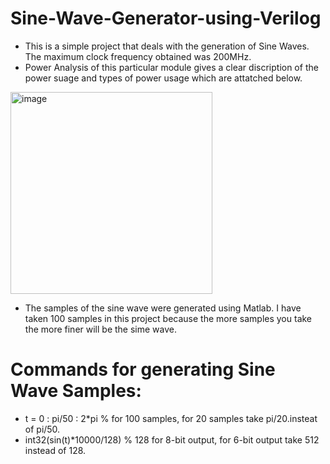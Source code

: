 # Sine-Wave-Generator-using-Verilog
- This is a simple project that deals with the generation of Sine Waves. The maximum clock frequency obtained was 200MHz. 
- Power Analysis of this particular module gives a clear discription of the power suage and types of power usage which are attatched below. 
<img width="323" alt="image" src="https://user-images.githubusercontent.com/99958597/226159560-5b7d7b4a-cda8-46a9-a4a6-b670ac371acb.png">

- The samples of the sine wave were generated using Matlab. I have taken 100 samples in this project because the more samples you take the more finer will be the sime wave. 
# Commands for generating Sine Wave Samples:
 - t = 0 : pi/50 : 2*pi % for 100 samples, for 20 samples take pi/20.insteat of pi/50.
 - int32(sin(t)*10000/128) % 128 for 8-bit output, for 6-bit output take 512 instead of 128.  

